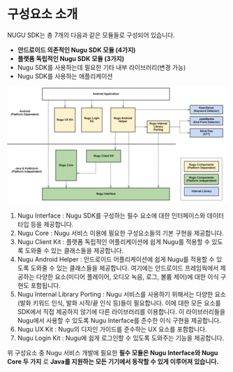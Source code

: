 # 구성요소 소개

NUGU SDK는 총 7개의 다음과 같은 모듈들로 구성되어 있습니다. 

* **안드로이드 의존적인 Nugu SDK 모듈 \(4가지\)**
* **플랫폼 독립적인 Nugu SDK 모듈 \(3가지\)**
* Nugu SDK를 사용하는데 필요한 기타 내부 라이브러리\(변경 가능\)
* Nugu SDK를 사용하는 애플리케이션

![](../../../.gitbook/assets/android-components-diagram.png)

1. Nugu Interface : Nugu SDK를 구성하는 필수 요소에 대한 인터페이스와 데이터 타입 등을 제공합니다. 
2. Nugu Core : Nugu 서비스 이용에 필요한 구성요소들의 기본 구현을 제공합니다.
3. Nugu Client Kit : 플랫폼 독립적인 어플리케이션에 쉽게 Nugu를 적용할 수 있도록 도와줄 수 있는 클래스들을 제공합니다.
4. Nugu Android Helper : 안드로이드 어플리케이션에 쉽게 Nugu를 적용할 수 있도록 도와줄 수 있는 클래스들을 제공합니다. 여기에는 안드로이드 프레임웍에서 제공하는 다양한 요소\(미디어 플레이어, 오디오 녹음, 로그, 볼륨 제어\)에 대한 이식 구현도 포함됩니다.
5. Nugu Internal Library Porting : Nugu 서비스를 사용하기 위해서는 다양한 요소\(발화 키워드 인식, 발화 시작/끝 인식 등\)들이 필요합니다. 이에 대한 모든 요소를 SDK에서 직접 제공하지 않기에 다른 라이브러리를 이용합니다. 이 라이브러리들을 Nugu에서 사용할 수 있도록 Nugu Interface를 준수한 이식 구현을 제공합니다.
6. Nugu UX Kit : Nugu의 디자인 가이드를 준수하는 UX 요소를 포함합니다.
7. Nugu Login Kit : Nugu에 쉽게 로그인할 수 있도록 도와주는 기능을 제공합니다.

위 구성요소 중 Nugu 서비스 개발에 필요한 **필수 모듈은 Nugu Interface와 Nugu Core 두 가지** 로 **Java를 지원하는 모든 기기에서 동작할 수 있게 이루어져 있습니다.**

